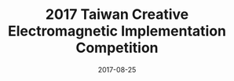 ---
layout: post
title:  "2017 Taiwan Creative Electromagnetic Implementation Competition"
date:   2017-08-25
excerpt: "Our team got the <b>Second Prize</b> in the competition and was rewarded with Professor Chun-Hsiung Chen scholarship."
project: true
tag:
- Project
- Competition
comments: true
mathjax: true
---